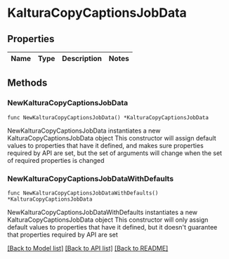 # KalturaCopyCaptionsJobData

## Properties

Name | Type | Description | Notes
------------ | ------------- | ------------- | -------------

## Methods

### NewKalturaCopyCaptionsJobData

`func NewKalturaCopyCaptionsJobData() *KalturaCopyCaptionsJobData`

NewKalturaCopyCaptionsJobData instantiates a new KalturaCopyCaptionsJobData object
This constructor will assign default values to properties that have it defined,
and makes sure properties required by API are set, but the set of arguments
will change when the set of required properties is changed

### NewKalturaCopyCaptionsJobDataWithDefaults

`func NewKalturaCopyCaptionsJobDataWithDefaults() *KalturaCopyCaptionsJobData`

NewKalturaCopyCaptionsJobDataWithDefaults instantiates a new KalturaCopyCaptionsJobData object
This constructor will only assign default values to properties that have it defined,
but it doesn't guarantee that properties required by API are set


[[Back to Model list]](../README.md#documentation-for-models) [[Back to API list]](../README.md#documentation-for-api-endpoints) [[Back to README]](../README.md)


